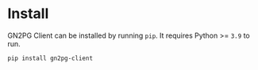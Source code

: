 # Install

GN2PG Client can be installed by running `pip`. It requires Python >= `3.9` to run.

```bash
pip install gn2pg-client
```

